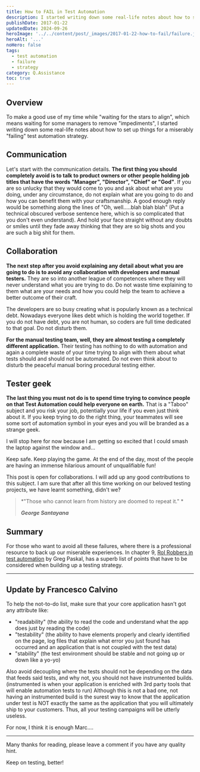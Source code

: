 ```yaml
---
title: How to FAIL in Test Automation
description: I started writing down some real-life notes about how to set up things for a miserably "failing" test automation strategy.
publishDate: 2017-01-22
updatedDate: 2024-09-26
heroImage: '../../content/post/_images/2017-01-22-how-to-fail/failure.jpg'
heroAlt: '...'
noHero: false
tags:
  - test automation
  - failure
  - strategy
category: Q.Assistance
toc: true
---
```



## Overview

To make a good use of my time while "waiting for the stars to align", which means waiting for some managers to remove "impediments", I started writing down some real-life notes about how to set up things for a miserably "failing" test automation strategy.

## Communication
Let's start with the communication details. **The first thing you should completely avoid is to talk to product owners or other people holding job titles that have the words "Manager", "Director", "Chief" or "God"**. If you are so unlucky that they would come to you and ask about what are you doing, under any circumstance, do not explain what are you going to do and how you can benefit them with your craftsmanship. A good enough reply would be something along the lines of "Oh, well.....blah blah blah" (Put a technical obscured verbose sentence here, which is so complicated that you don't even understand). And hold your face straight without any doubts or smiles until they fade away thinking that they are so big shots and you are such a big shit for them.

## Collaboration
**The next step after you avoid explaining any detail about what you are going to do is to avoid any collaboration with developers and manual testers.** They are so into another league of competences where they will never understand what you are trying to do. Do not waste time explaining to them what are your needs and how you could help the team to achieve a better outcome of their craft.

The developers are so busy creating what is popularly known as a technical debt. Nowadays everyone likes debt which is holding the world together. If you do not have debt, you are not human, so coders are full time dedicated to that goal. Do not disturb them.

**For the manual testing team, well, they are almost testing a completely different application.** Their testing has nothing to do with automation and again a complete waste of your time trying to align with them about what tests should and should not be automated. Do not even think about to disturb the peaceful manual boring procedural testing either.  

## Tester geek
**The last thing you must not do is to spend time trying to convince people on that Test Automation could help everyone on earth.** That is a "Taboo" subject and you risk your job, potentially your life if you even just think about it. If you keep trying to do the right thing, your teammates will see some sort of automation symbol in your eyes and you will be branded as a strange geek.

I will stop here for now because I am getting so excited that I could smash the laptop against the window and...

Keep safe. Keep playing the game. At the end of the day, most of the people are having an immense hilarious amount of unqualifiable fun!

This post is open for collaborations. I will add up any good contributions to this subject. I am sure that after all this time working on our beloved testing projects, we have learnt something, didn't we?

> *"Those who cannot learn from history are doomed to repeat it." *
>
> ***George Santayana***

## Summary
For those who want to avoid all these failures, where there is a professional resource to back up our miserable experiences. In chapter 9, [ RoI Robbers in test automation](https://www.amazon.com/Test-Automation-Real-World-Practical-ebook/dp/B015LMDJ1S/ref=sr_1_1?s=digital-text&ie=UTF8&qid=1484306427&sr=1-1&keywords=Test+Automation+in+the+Real+World) by Greg Paskal, has a superb list of points that have to be considered when building up a testing strategy.

-----

## Update by **Francesco Calvino**

To help the not-to-do list, make sure that your core application hasn't got any attribute like:

-   "readability" (the ability to read the code and understand what the app does just by reading the code)
-   "testability" (the ability to have elements properly and clearly identified on the page, log files that explain what error you just found has occurred and an application that is not coupled with the test data)
-   "stability" (the test environment should be stable and not going up or down like a yo-yo)

Also avoid decoupling where the tests should not be depending on the data that feeds said tests, and why not, you should not have instrumented builds. (instrumented is when your application is enriched with 3rd party tools that will enable automation tests to run) Although this is not a bad one, not having an instrumented build is the surest way to know that the application under test is NOT exactly the same as the application that you will ultimately ship to your customers. Thus, all your testing campaigns will be utterly useless.

For now, I think it is enough Marc....

------
Many thanks for reading, please leave a comment if you have any quality hint.

Keep on testing, better!